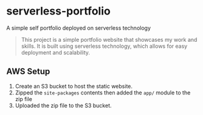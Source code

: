 # serverless-portfolio
A simple self portfolio deployed on serverless technology

> This project is a simple portfolio website that showcases my work and skills. It is built using serverless technology, which allows for easy deployment and scalability.

## AWS Setup
1. Create an S3 bucket to host the static website.
2. Zipped the `site-packages` contents then added the `app/` module to the zip file
3. Uploaded the zip file to the S3 bucket.